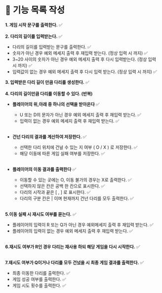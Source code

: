 
# 🎯 기능 목록 작성

**1. 게임 시작 문구를 출력한다.** ✅ </br></br> 
**2. 다리의 길이를 입력받는다.** ✅
*  다리의 길이를 입력받는 문구를 출력한다. ✅
*  숫자가 아닌 경우 예외 메세지 출력 후 재입력 받는다. (정상 입력 시 까지) ✅
*  3~20 사이의 숫자가 아닌 경우 예외 메세지 출력 후 다시 입력받는다. (정상 입력 시 까지) ✅
*  입력값이 없는 경우 예외 메세지 출력 후 다시 입력 받는다. (정상 입력 시 까지) ✅  </br>

**3. 입력받은 다리 길이 만큼 다리를 생성한다.** ✅ </br></br>
**4. 다리의 길이만큼 다리를 이동할 수 있다. (반복)**

* **플레이어의 위,아래 중 하나의 선택을 받아온다** ✅
    * U 또는 D의 문자가 아닌 경우 예외 메세지 출력 후 재입력 받는다. ✅
    * 입력이 없는 경우 예외 메세지 출력 후 재입력 받는다. ✅ </br> </br>

* **건넌 다리의 결과를 계산하여 저장한다.** ✅
    * 선택한 다리 위치에 건널 수 있는 지 여부 ( O / X ) 로 저장한다. ✅
    * 해당 이동에 따른 게임 실패 여부를 저장한다. ✅  </br> </br> 

* **플레이어의 이동 결과를 출력한다** ✅
    * 이동할 수 있는 곳에는 O, 이동 불가의 경우는 X로 출력한다. ✅
    * 선택하지 않은 칸은 공백 한 칸으로 표시한다. ✅
    * 다리의 시작과 끝은 [ , ] 로 표시한다. ✅
    * 다리의 구분 칸은 | 이며 현재까지 건넌 다리를 모두 출력한다. ✅ </br> </br>

**5.이동 실패 시 재시도 여부를 묻는다.** ✅
* 플레이어의 입력이 R 또는 Q가 아닌 경우 예외메세지 출력 후 재입력 받는다. ✅
* 플레이어의 입력이 없는 경우 예외 메세지 출력 후 재입력 받는다. ✅ </br></br>

**6.재시도 여부가 R인 경우 다리는 재사용 하되 해당 게임을 다시 시작한다.** ✅ </br></br>

**7.재시도 여부가 Q이거나 다리를 모두 건넜을 시 최종 게임 결과를 출력한다.** ✅
  * 최종 이동한 다리를 출력한다. ✅
  * 게임 성공 여부를 출력한다. ✅
  * 게임 시도 횟수를 출력한다. ✅

    
